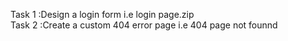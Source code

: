 Task 1 :Design a login form i.e
login page.zip <br>
Task 2 :Create a custom 404 error page i.e
404 page not founnd
